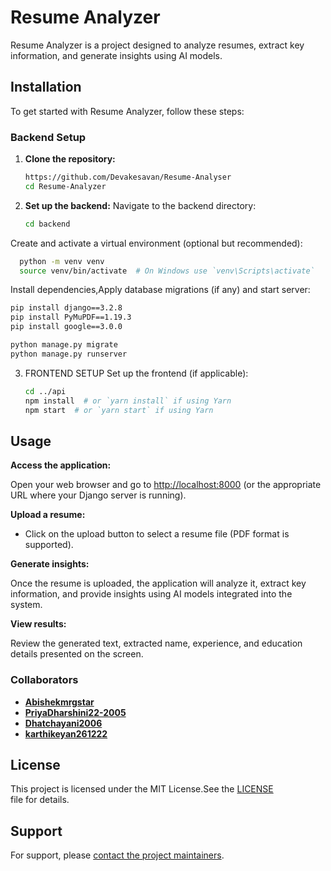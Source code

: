 # Resume Analyzer

Resume Analyzer is a project designed to analyze resumes, extract key information, and generate insights using AI models.

## Installation

To get started with Resume Analyzer, follow these steps:

### Backend Setup

1. **Clone the repository:**
   ```bash
   https://github.com/Devakesavan/Resume-Analyser
   cd Resume-Analyzer
2. **Set up the backend:**
 Navigate to the backend directory:
   ```bash
   cd backend
   
 Create and activate a virtual environment (optional but recommended):
   ```bash
     python -m venv venv
     source venv/bin/activate  # On Windows use `venv\Scripts\activate`
```
 Install dependencies,Apply database migrations (if any) and start server:
  ```bash
pip install django==3.2.8
pip install PyMuPDF==1.19.3
pip install google==3.0.0

python manage.py migrate
python manage.py runserver
```
3. FRONTEND SETUP
   Set up the frontend (if applicable):
   ```bash
   cd ../api
   npm install  # or `yarn install` if using Yarn
   npm start  # or `yarn start` if using Yarn
    ```

## Usage

**Access the application:**

Open your web browser and go to [http://localhost:8000](http://localhost:8000) (or the appropriate URL where your Django server is running).

**Upload a resume:**

- Click on the upload button to select a resume file (PDF format is supported).

**Generate insights:**

Once the resume is uploaded, the application will analyze it, extract key information, and provide insights using AI models integrated into the system.

**View results:**

Review the generated text, extracted name, experience, and education details presented on the screen.

### Collaborators

- **[Abishekmrgstar](https://github.com/Abishekmrgstar)**
- **[PriyaDharshini22-2005](https://github.com/PriyaDharshini22-2005)**
- **[Dhatchayani2006](https://github.com/Dhatchayani2006)**
- **[karthikeyan261222](https://github.com/karthikeyan261222)**

## License

This project is licensed under the MIT License.See the [LICENSE](https://github.com/Abishekmrgstar/Resume-analyzer/blame/main/LICENSE) file for details.

## Support

For support, please [contact the project maintainers](devanadhan.16102005@gmail.com).




   
